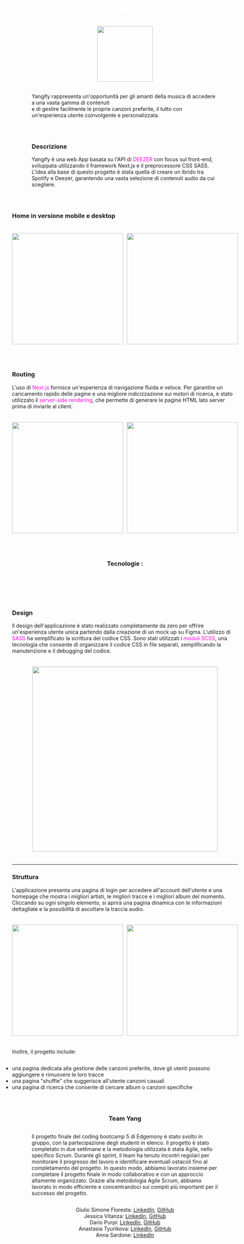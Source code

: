 <body
  >
    <div
      style="
        display: flex;
        align-items: center;
        justify-content: center;
        flex-direction: column;"
>
      
<div style="display: flex; gap: 10px;  flex-direction: column;
        align-items: center; justify-content: center;">
      <h1  align="left" style="color: white;"> <strong>YANG</strong>IFY</h1>
     <img align="center" src="https://i.postimg.cc/qRtkcPjH/logo.png" style="width: 150px;" /> 

</div> 
  
<br>
  
<p  align="left"> Yangify rappresenta un'opportunità per gli amanti della musica di accedere a una vasta gamma di contenuti <br> e di gestire facilmente le proprie canzoni preferite, il tutto con un'esperienza utente coinvolgente e personalizzata.</p>

<hr>

<div>
    <h3 align="left">Descrizione</h3>
   <p align="left" > Yangify è una web App basata su l'API di <a style='color: rgb(255, 0, 230); text-decoration: none'href='https://developers.deezer.com/login?redirect=/api' target='_blank' >DEEZER</a> con focus sul front-end, sviluppata utilizzando il framework Next.js e il preprocessore CSS SASS. <br>
            L'idea alla base di questo progetto è stata quella di creare un ibrido tra Spotify e Deezer, garantendo una vasta selezione di contenuti audio da cui scegliere.
        </p>
</div>       
      
      
      
     
<hr>

<div>
    <h3 align="left">Home in versione mobile e desktop</h3>
  <div style="display: flex; gap: 10px;  flex-direction: row;
        align-items: center; justify-content: center;">
<img src='https://i.postimg.cc/SNCBhSJv/Schermata-2023-02-24-alle-14-43-06-removebg-preview.png'  style="height: 300px; padding: 20px 0;" />
  <img src='https://i.postimg.cc/VLTLvLRB/Schermata-2023-02-24-alle-14-43-17-removebg-preview.png'  style="height: 300px; padding: 20px 0;" />
</div>
</div>      
      
<hr>
      
<div>
    <h3 align="left">Routing</h3>
  <p align="left">L'uso di <span style='color: rgb(255, 0, 230);'> Next.js</span> fornisce un'esperienza di navigazione fluida e veloce. Per garantire un caricamento rapido delle pagine e una migliore indicizzazione sui motori di ricerca, è stato utilizzato il <span style='color: rgb(255, 0, 230);'> server-side rendering</span>, che permette di generare le pagine HTML lato server prima di inviarle al client.  </p>
  <div style="display: flex; gap: 10px; flex-direction: row;
        align-items: center; justify-content: center;">
 <img src='https://i.postimg.cc/cJ9jm6br/Schermata-2023-02-24-alle-14-46-09-removebg-preview.png'  style="height: 300px; padding: 20px 0;" />
  <img src='https://i.postimg.cc/B6qMF3gM/Schermata-2023-02-24-alle-14-45-58-removebg-preview.png'  style="height: 300px; padding: 20px 0;" /> 
</div>
</div>

<hr>
      
<div style="display: flex; flex-direction: column;  align-items: center;">
<h3>Tecnologie</span> :</h3>
<ul style="list-style-type: none; padding: 0px; text-align: center;">
<img src="https://raw.githubusercontent.com/devicons/devicon/master/icons/react/react-original.svg" alt="">
<img src=" https://raw.githubusercontent.com/devicons/devicon/master/icons/nextjs/nextjs-original.svg" alt="">
<img src="https://raw.githubusercontent.com/devicons/devicon/master/icons/sass/sass-original.svg" alt="">
<img src=" https://raw.githubusercontent.com/devicons/devicon/master/icons/git/git-original.svg" alt="">
<img src="https://avatars.githubusercontent.com/u/6078720?s=200&v=4" alt="">
</ul>
</div>
<hr>

<div>
<h3 align="left">Design</h3>
 <p align="left">Il design dell'applicazione è stato realizzato completamente da zero per offrire un'esperienza utente unica partendo dalla creazione di un mock up su Figma. L'utilizzo di <span style='color: rgb(255, 0, 230);'> SASS</span> ha semplificato la scrittura del codice CSS. Sono stati utilizzati i <span style='color: rgb(255, 0, 230);'> moduli SCSS</span>, una tecnologia che consente di organizzare il codice CSS in file separati, semplificando la manutenzione e il debugging del codice.</p>  
 <div style="display: flex; flex-direction: row;
        align-items: center; justify-content: center; ">
<img src='https://i.postimg.cc/3rL0YhDY/Schermata-2023-02-24-alle-15-05-29.png'  style="height: 500px; padding: 20px 0;" />
</div>  
        
<hr>

<div>
    <h3 align="left">Struttura</h3>
  <p align="left">L'applicazione presenta una pagina di login per accedere all'account dell'utente e una homepage che mostra i migliori artisti, le migliori tracce e i migliori album del momento. Cliccando su ogni singolo elemento, si aprirà una pagina dinamica con le informazioni dettagliate e la possibilità di ascoltare la traccia audio. </p>
  <div style="display: flex; flex-direction: row;
        align-items: center; gap: 10px;  justify-content: center;">
   <img src='https://i.postimg.cc/QdVc7t16/Schermata-2023-02-24-alle-14-46-53-removebg-preview.png'  style="height: 300px; padding: 20px 0;" />
  <img src='https://i.postimg.cc/ZR2HMNmD/Schermata-2023-02-24-alle-14-47-04-removebg-preview.png'  style="height: 300px; padding: 20px 0;" />
</div> 
</div>
<div style='display: flex; flex-direction: column; align-items: flex-start;'>
<p>Inoltre, il progetto include: </p>
<ul style="padding: 0px; text-align: left;">
        <li> una pagina dedicata alla gestione delle canzoni preferite, dove gli utenti possono aggiungere e rimuovere le loro tracce</li>
        <li> una pagina "shuffle" che suggerisce all'utente canzoni casuali</li>
        <li> una pagina di ricerca che consente di cercare album o canzoni specifiche</li>
    </ul> 
  </div>
</div>
 

   <hr>
      
   <div style="display: flex; flex-direction: column;  align-items: center;">
      <h3>Team Yang</h3>
     <p>
       Il progetto finale del coding bootcamp 5 di Edgemony è stato svolto in gruppo, con la partecipazione degli studenti in elenco. Il progetto è stato completato in due settimane e la metodologia utilizzata è stata Agile, nello specifico Scrum.
Durante gli sprint, il team ha tenuto incontri regolari per monitorare il progresso del lavoro e identificare eventuali ostacoli fino al completamento del progetto.
In questo modo, abbiamo lavorato insieme per completare il progetto finale in modo collaborativo e con un approccio altamente organizzato. Grazie alla metodologia Agile Scrum, abbiamo lavorato in modo efficiente e concentrandoci sui compiti più importanti per il successo del progetto.
     </p>
      <ul style="list-style-type: none; padding: 0px; text-align: center;">
        <li>Giulio Simone Floresta:  <a href="https://www.linkedin.com/in/giuliosimonefloresta/"  target="_blank">LinkedIn</a>,  <a href="https://github.com/flgisimone"  target="_blank">GitHub</a></li>
        <li>Jessica Vitanza:  <a href="https://www.linkedin.com/in/jessica-vitanza/"  target="_blank">LinkedIn</a>,  <a href="https://github.com/JessicaVitanza"  target="_blank">GitHub</a></li>
        <li>Dario Purpi:  <a href="https://www.linkedin.com/in/dario-purpi/"  target="_blank">LinkedIn</a>,  <a href="https://github.com/Dariopurpi"  target="_blank">GitHub</a></li>
        <li>Anastasia Tyurikova:  <a href="https://www.linkedin.com/in/anastasia-tyurikova/"  target="_blank">LinkedIn</a>,  <a href="https://github.com/momonastia"  target="_blank">GitHub</a></li>
        <li>Anna Sardone:  <a href="https://www.linkedin.com/in/anna-sardone-7416ba2b/"  target="_blank">LinkedIn</a></li>
      </ul>
    </div>
  </body>
